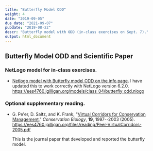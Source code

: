 ```yaml
---
title: "Butterfly Model ODD"
weight: 4
date: "2019-09-05"
due_date: "2021-09-07"
pubdate: "2019-08-22"
descr: "Butterfly model with ODD (in-class exercises on Sept. 7)."
output: html_document
---
```

## Butterfly Model ODD and Scientific Paper

### NetLogo model for in-class exercises.

* [Netlogo model with Butterfly model ODD on the info page](/models/class_04/butterfly_odd.nlogo).
  I have updated this to work correctly with NetLogo version 6.2.0.
  <https://ees4760.jgilligan.org/models/class_04/butterfly_odd.nlogo>

### Optional supplementary reading.

* G. Pe'er, D. Saltz, and K. Frank, 
  "[Virtual Corridors for Conservation Management](/files/reading/Peer-VirtualCorridors-2005.pdf),"
  _Conservation Biology_, **19**, 1997--2003 (2005).
  <https://ees4760.jgilligan.org/files/reading/Peer-VirtualCorridors-2005.pdf>
  
  This is the journal paper that developed and reported the butterfly model.
  
